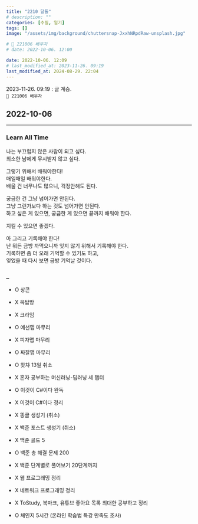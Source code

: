```yaml
---
title: "2210 달돌"
# description: ""
categories: [수필, 일기]
tags: []
image: "/assets/img/background/chuttersnap-JxxhNRpdRaw-unsplash.jpg"

# 🌱 221006 배우자
# date: 2022-10-06. 12:00

date: 2022-10-06. 12:09
# last_modified_at: 2023-11-26. 09:19
last_modified_at: 2024-08-29. 22:04
---
```


2023-11-26. 09:19 : 글 계승.  
`🌱 221006 배우자`  

## 2022-10-06

---

### Learn All Time

나는 부끄럽지 않은 사람이 되고 싶다.  
최소한 남에게 무시받지 않고 싶다.  

그렇기 위해서 배워야한다!  
매일매일 배워야한다.  
배울 건 너무나도 많으니, 걱정안해도 된다.  

궁금한 건 그냥 넘어가면 안된다.  
그냥 그런가보다 하는 것도 넘어가면 안된다.  
하고 싶은 게 있으면, 궁금한 게 있으면 끝까지 배워야 한다.  

지킬 수 있으면 좋겠다.  

아 그리고 기록해야 한다!  
난 뭐든 금방 까먹으니까 잊지 않기 위해서 기록해야 한다.  
기록하면 좀 더 오래 기억할 수 있기도 하고,  
잊었을 때 다시 보면 금방 기억날 것이다.  

### _

- O 상콘
- X 옥탑방
- X 크라임

- O 예선맵 마무리
- X 피자맵 마무리
- O 짜잘맵 마무리

- O 왓챠 13일 취소

- X 혼자 공부하는 머신러닝-딥러닝 세 챕터
- O 이것이 C#이다 완독
- X 이것이 C#이다 정리

- X 똥글 생성기 (취소)
- X 백준 포스트 생성기 (취소)

- X 백준 골드 5
- O 백준 총 해결 문제 200
- X 백준 단계별로 풀어보기 20단계까지

- X 웹 프로그래밍 정리
- X 네트워크 프로그래밍 정리

- X ToStudy, 북마크, 유튜브 좋아요 목록 최대한 공부하고 정리

- O 체인지 5시간 (온라인 학습법 특강 만족도 조사)
